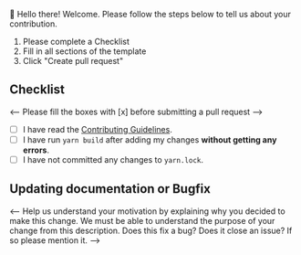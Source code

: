 👋 Hello there! Welcome. Please follow the steps below to tell us about your contribution.

1. Please complete a Checklist
2. Fill in all sections of the template
3. Click "Create pull request"

## Checklist

 <-- Please fill the boxes with [x] before submitting a pull request --> 

- [ ] I have read the [Contributing Guidelines](https://github.com/cardano-foundation/developer-portal/blob/staging/CONTRIBUTING.md).
- [ ] I have run `yarn build` after adding my changes **without getting any errors**. 
- [ ] I have not committed any changes to `yarn.lock`.

## Updating documentation or Bugfix

<-- Help us understand your motivation by explaining why you decided to make this change. We must be able to understand the purpose of your change from this description.  Does this fix a bug? Does it close an issue? If so please mention it.  -->
